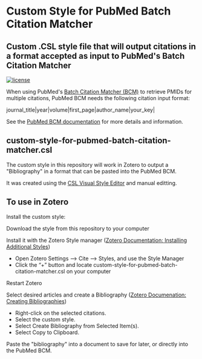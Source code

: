 # Custom Style for PubMed Batch Citation Matcher
Custom .CSL style file that will output citations in a format accepted as input to PubMed's Batch Citation Matcher
--------------------------------------------------
[![license](https://img.shields.io/badge/license-CC%20BY%20SA%203.0-blue.svg)](https://github.com/citation-style-language/styles#licensing)


When using PubMed's [Batch Citation Matcher (BCM)](https://pubmed.ncbi.nlm.nih.gov/batchcitmatch/) to retrieve PMIDs for multiple citations, PubMed BCM needs the following citation input format:

journal_title|year|volume|first_page|author_name|your_key|

See the [PubMed BCM documentation](https://pubmed.ncbi.nlm.nih.gov/help/#batch-citation-matcher) for more details and information.

custom-style-for-pubmed-batch-citation-matcher.csl
--------------------------------------------------

The custom style in this repository will work in Zotero to output a "Bibliography" in a format that can be pasted into the PubMed BCM.

It was created using the [CSL Visual Style Editor](https://editor.citationstyles.org/visualEditor/) and manual editting.


To use in Zotero
--------------------------------------------------

Install the custom style:

Download the style from this repository to your computer

Install it with the Zotero Style manager ([Zotero Documentation: Installing Additional Styles](https://www.zotero.org/support/styles#alternative_installation_methods))
- Open Zotero Settings --> Cite --> Styles, and use the Style Manager
- Click the “+” button and locate custom-style-for-pubmed-batch-citation-matcher.csl on your computer

Restart Zotero

Select desired articles and create a Bibliography ([Zotero Documenation: Creating Bibliographies](https://www.zotero.org/support/creating_bibliographies#right-click_to_create_citationbibliography))
- Right-click on the selected citations.
- Select the custom style.
- Select Create Bibliography from Selected Item(s).
- Select Copy to Clipboard.

Paste the "bibliography" into a document to save for later, or directly into the PubMed BCM.
